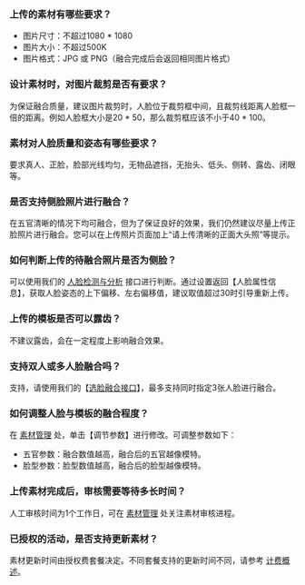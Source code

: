 ### 上传的素材有哪些要求？
- 图片尺寸：不超过1080 \* 1080
- 图片大小：不超过500K
- 图片格式：JPG 或 PNG（融合完成后会返回相同图片格式）

### 设计素材时，对图片裁剪是否有要求？
为保证融合质量，建议图片裁剪时，人脸位于裁剪框中间，且裁剪线距离人脸框一倍的距离。例如人脸框大小是20 * 50，那么裁剪框应该不小于40 * 100。

### 素材对人脸质量和姿态有哪些要求？
要求真人、正脸，脸部光线均匀，无物品遮挡，无抬头、低头、侧转、露齿、闭眼等。

### 是否支持侧脸照片进行融合？
在五官清晰的情况下均可融合，但为了保证良好的效果，我们仍然建议尽量上传正脸照片进行融合。您可以在上传照片页面加上“请上传清晰的正面大头照”等提示。

### 如何判断上传的待融合照片是否为侧脸？
可以使用我们的 [人脸检测与分析](https://cloud.tencent.com/document/product/867/32800 ) 接口进行判断。通过设置返回【人脸属性信息】，获取人脸姿态的上下偏移、左右偏移值，建议取值超过30时引导重新上传。

### 上传的模板是否可以露齿？
不建议露齿，会在一定程度上影响融合效果。

### 支持双人或多人脸融合吗？
支持，请使用我们的【[选脸融合接口](https://cloud.tencent.com/document/product/670/37736)】，最多支持同时指定3张人脸进行融合。

### 如何调整人脸与模板的融合程度？
在 [素材管理]( https://console.cloud.tencent.com/facefusion)  处，单击【调节参数】进行修改。可调整参数如下：
- 五官参数：融合数值越高，融合后的五官越像模特。
- 脸型参数：脸型数值越高，融合后的脸型越像模特。

### 上传素材完成后，审核需要等待多长时间？
人工审核时间为1个工作日，可在 [素材管理](https://console.cloud.tencent.com/ai/facemerge/index) 处关注素材审核进程。

### 已授权的活动，是否支持更新素材？
素材更新时间由授权费套餐决定。不同套餐支持的更新时间不同，请参考 [计费概述](https://cloud.tencent.com/document/product/670/14521)。
